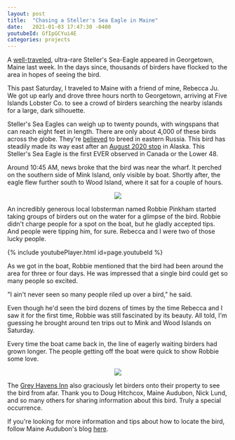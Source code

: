 ```yaml
---
layout: post
title:  "Chasing a Steller's Sea Eagle in Maine"
date:   2021-01-03 17:47:30 -0400
youtubeId: GfIpGCYui4E
categories: projects
---
```


A [well-traveled](https://www.nytimes.com/2021/11/05/science/stellers-sea-eagle.html), ultra-rare Steller's Sea-Eagle appeared in Georgetown, Maine last week. In the days since, thousands of birders have flocked to the area in hopes of seeing the bird. 

This past Saturday, I traveled to Maine with a friend of mine, Rebecca Ju. We got up early and drove three hours north to Georgetown, arriving at Five Islands Lobster Co. to see a crowd of birders searching the nearby islands for a large, dark silhouette. 

Steller's Sea Eagles can weigh up to twenty pounds, with wingspans that can reach eight feet in length. There are only about 4,000 of these birds across the globe. They're [believed](https://www.nationalgeographic.com/animals/birds/facts/stellers-eagle) to breed in eastern Russia. This bird has steadily made its way east after an [August 2020 stop](https://www.adn.com/outdoors-adventure/2020/09/05/in-a-far-from-normal-autumn-on-the-denali-highway-a-stellers-sea-eagle-makes-a-rare-appearance/) in Alaska. This Steller's Sea Eagle is the first EVER observed in Canada or the Lower 48.

Around 10:45 AM, news broke that the bird was near the wharf. It perched on the southern side of Mink Island, only visible by boat. Shortly after, the eagle flew further south to Wood Island, where it sat for a couple of hours.

<p align="center">
  <img src="/media/stse.jpg">
</p>

An incredibly generous local lobsterman named Robbie Pinkham started taking groups of birders out on the water for a glimpse of the bird. Robbie didn't charge people for a spot on the boat, but he gladly accepted tips. And people were tipping him, for sure. Rebecca and I were two of those lucky people.

{% include youtubePlayer.html id=page.youtubeId %}

As we got in the boat, Robbie mentioned that the bird had been around the area for three or four days. He was impressed that a single bird could get so many people so excited. 

"I ain't never seen so many people riled up over a bird," he said.

Even though he'd seen the bird dozens of times by the time Rebecca and I saw it for the first time, Robbie was still fascinated by its beauty. All told, I'm guessing he brought around ten trips out to Mink and Wood Islands on Saturday.

Every time the boat came back in, the line of eagerly waiting birders had grown longer. The people getting off the boat were quick to show Robbie some love.

<p align="center">
  <img src="/media/robbie.JPG">
</p>

The [Grey Havens Inn](https://greyhavens.com/) also graciously let birders onto their property to see the bird from afar. Thank you to Doug Hitchcox, Maine Audubon, Nick Lund, and so many others for sharing information about this bird. Truly a special occurrence.

If you're looking for more information and tips about how to locate the bird, follow Maine Audubon's blog [here](https://maineaudubon.org/news/rare-bird-alert-stellers-sea-eagle/).

